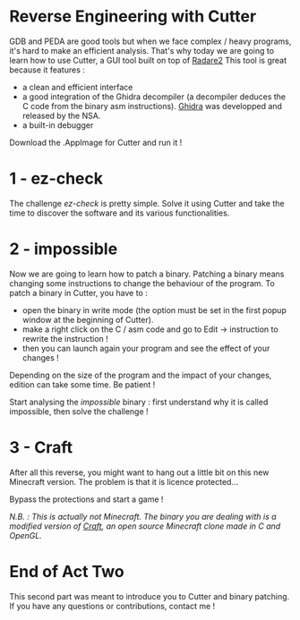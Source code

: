 # Reverse Engineering with Cutter

GDB and PEDA are good tools but when we face complex / heavy programs, it's hard to make an efficient analysis.
That's why today we are going to learn how to use Cutter, a GUI tool built on top of [Radare2](https://github.com/radareorg/radare2)
This tool is great because it features :

* a clean and efficient interface
* a good integration of the Ghidra decompiler (a decompiler deduces the C code from the binary asm instructions). [Ghidra](https://github.com/NationalSecurityAgency/ghidra) was developped and released by the NSA.
* a built-in debugger

Download the .AppImage for Cutter and run it !

# 1 - ez-check

The challenge *ez-check* is pretty simple. Solve it using Cutter and take the time to discover the software and its various functionalities.

# 2 - impossible

Now we are going to learn how to patch a binary. Patching a binary means changing some instructions to change the behaviour of the program.
To patch a binary in Cutter, you have to :

* open the binary in write mode (the option must be set in the first popup window at the beginning of Cutter).
* make a right click on the C / asm code and go to Edit -> instruction to rewrite the instruction !
* then you can launch again your program and see the effect of your changes !

Depending on the size of the program and the impact of your changes, edition can take some time. Be patient !

Start analysing the *impossible* binary : first understand why it is called impossible, then solve the challenge !

# 3 - Craft

After all this reverse, you might want to hang out a little bit on this new Minecraft version. The problem is that it is licence protected...

Bypass the protections and start a game !

*N.B. : This is actually not Minecraft. The binary you are dealing with is a modified version of [Craft](https://github.com/fogleman/Craft), an open source Minecraft clone made in C and OpenGL.*

# End of Act Two

This second part was meant to introduce you to Cutter and binary patching. If you have any questions or contributions, contact me !
